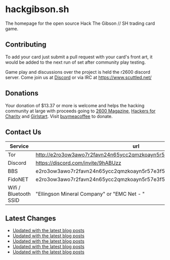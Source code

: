 # hackgibson.sh
The homepage for the open source Hack The Gibson // SH trading card game.


## Contributing

To add your card just submit a pull request with your card's front art, it would be added to the next run of set after community play testing.

Game play and discussions over the project is held the r2600 discord server. Come join us at [Discord](https://discord.com/invite/9hABUzz) or via IRC at https://www.scuttled.net/


## Donations

Your donation of $13.37 or more is welcome and helps the hacking community at large with proceeds going to [2600 Magazine](https://2600.com/), [Hackers for Charity](https://hackersforcharity.org) and [Girlstart](https://girlstart.org).  Visit [buymeacoffee](https://www.buymeacoffee.com/hackgibson.sh) to donate.


## Contact Us

Service | url
-|-
Tor | http://e2ro3ow3awo7r2favn24n65ycc2qmzkoayn5r57e3f56nvjwdcgg32ad.onion
Discord | https://discord.com/invite/9hABUzz
BBS | e2ro3ow3awo7r2favn24n65ycc2qmzkoayn5r57e3f56nvjwdcgg32ad.onion:23
FidoNET | e2ro3ow3awo7r2favn24n65ycc2qmzkoayn5r57e3f56nvjwdcgg32ad.onion:24554
Wifi / Bluetooth SSID | "Ellingson Mineral Company" or "EMC Net - <fidonet address>"

## Latest Changes
<!-- BLOG-POST-LIST:START -->
- [Updated with the latest blog posts](https://github.com/DFW2600/hackgibson.sh/commit/1270e10d71baf59222ddeaa624634cb3d6770e32)
- [Updated with the latest blog posts](https://github.com/DFW2600/hackgibson.sh/commit/d0623c7349470ed0362bf2b0b6417f13dc358637)
- [Updated with the latest blog posts](https://github.com/DFW2600/hackgibson.sh/commit/87eab04a33483d52e508f55c20d2d5426b8551ed)
- [Updated with the latest blog posts](https://github.com/DFW2600/hackgibson.sh/commit/b8f6b3ec5460b3c084692dfe1d045e56442bfbfe)
- [Updated with the latest blog posts](https://github.com/DFW2600/hackgibson.sh/commit/2fdaac8e809b5907fd8a73af89e0b3be39c505c9)
<!-- BLOG-POST-LIST:END -->
